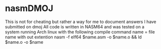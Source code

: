 # nasmDMOJ

This is not for cheating but rather a way for me to document answers I have submitted on dmoj
All code is written in NASM64 and was tested on a system running Arch linux with the following compile command
name = file name with out extention
nasm -f elf64 $name.asm -o $name.o && ld $name.o -o $name

